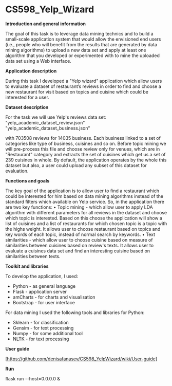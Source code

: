 # CS598_Yelp_Wizard

**Introduction and general information**

The goal of this task is to leverage data mining technics and to build a small-scale application system that would allow the envisioned end users (i.e., people who will benefit from the results that are generated by data mining algorithms) to upload a new data set and apply at least one algorithm that you developed or experimented with to mine the uploaded data set using a Web interface.

**Application description**

During this task I developed a "Yelp wizard" application which allow users to evaluate a dataset of restaurant’s reviews in order to find and choose a new restaurant for visit based on topics and cuisine which could be interested for a user.

**Dataset description**

For the task we will use Yelp's reviews data set:
"yelp_academic_dataset_review.json"  
"yelp_academic_dataset_business.json" 

with 703508 reviews for 14035 business. Each business linked to a set of categories like type of business, cuisines and so on. Before topic mining we will pre-process this file and choose review only for venues, which are in "Restaurant" category and extracts the set of cuisines which get us a set of 239 cuisines in whole.
By default, the application operates by the whole this dataset but also, a user could upload any subset of this dataset for evaluation.

**Functions and goals**

The key goal of the application is to allow user to find a restaurant which could be interested for him based on data mining algorithms instead of the standard filters which available on Yelp service. So, in the application there are two key functions:
    • Topic mining - which allow user to apply LDA algorithm with different parameters for all reviews in the dataset and choose which topic is interested. Based on this choose the application will show a list of cuisines and a list of restaurants for which chosen topic is a topic with the highs weight. It allows user to choose restaurant based on topics and key words of each topic, instead of normal search by keywords.
    • Text similarities - which allow user to choose cuisine based on measure of similarities between cuisines based on review's texts. It allows user to evaluate a cuisines data set and find an interesting cuisine based on similarities between texts.
    
**Toolkit and libraries**

To develop the application, I used:

- Python - as general language
- Flask - application server
- amCharts - for charts and visualisation
- Bootstrap - for user interface

For data mining I used the following tools and libraries for Python:

- Sklearn - for classification
- Gensim - for text processing
- Numpy - for some additional tool
- NLTK - for text processing

**User guide**

[https://github.com/denisafanasev/CS598_YelpWizard/wiki/User-guide]

**Run**

flask run --host=0.0.0.0 &



